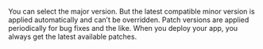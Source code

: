 You can select the major version.
But the latest compatible minor version is applied automatically and can’t be overridden.
Patch versions are applied periodically for bug fixes and the like.
When you deploy your app, you always get the latest available patches.